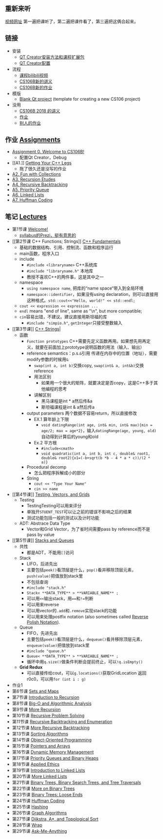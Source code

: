 ## 重新来听
[视频网址](https://www.youtube.com/watch?v=FIroM06V2MA&list=PL-h0BZdG_K4kAmsfvAik-Za826pNbQd0d)
第一遍把课听了，第二遍把课件看了，第三遍把这俩合起来。
## 链接
- 安装
	- [QT Creator安装方法和课程扩展包](https://web.stanford.edu/dept/cs_edu/resources/qt/install-mac)
	- [QT Creator配置](https://web.stanford.edu/dept/cs_edu/resources/qt/recommended-settings)
- 流程
	- [课程bilibili视频](https://www.bilibili.com/video/BV1G7411k7jG/?spm_id_from=333.337.search-card.all.click&vd_source=c36274ab260939107d72b44fc0e0e746)
	- [CS106B新的讲义](https://web.stanford.edu/class/cs106b/about_lectures)
	- [CS106B新的作业](https://web.stanford.edu/class/cs106b/about_assignments)
- 模版
	- [Blank Qt project](https://web.stanford.edu/dept/cs_edu/resources/qt/BlankProject.zip) (template for creating a new CS106 project)
- 没用
	- [CS106B 2018 的讲义](https://web.stanford.edu/class/archive/cs/cs106b/cs106b.1184/)
	- [作业](https://web.stanford.edu/class/archive/cs/cs106b/cs106b.1198/schedule/) 
	- [别人的作业](https://github.com/heavy3/programming-abstractions?tab=readme-ov-file)
## 作业 [Assignments](https://web.stanford.edu/class/cs106b/about_assignments)
- [Assignment 0. Welcome to CS106B!](https://web.stanford.edu/class/cs106b/assignments/0-namehash/)
	- 配置Qt Creator，Debug
- [[A1.]] [Getting Your C++ Legs](https://web.stanford.edu/class/cs106b/assignments/1-cpp/)
	- 拖了很久还是没写的作业
- [A2. Fun with Collections](https://web.stanford.edu/class/cs106b/assignments/2-adt/)
- [A3. Recursion Etudes](https://web.stanford.edu/class/cs106b/assignments/3-recursion/)
- [A4. Recursive Backtracking](https://web.stanford.edu/class/cs106b/assignments/4-backtracking/)
- [A5. Priority Queue](https://web.stanford.edu/class/cs106b/assignments/5-pqueue/)
- [A6. Linked Lists](https://web.stanford.edu/class/cs106b/assignments/6-lists/)
- [A7. Huffman Coding](https://web.stanford.edu/class/cs106b/assignments/7-huffman/)
## 笔记 [Lectures](https://web.stanford.edu/class/cs106b/about_lectures)
- 第1节课 [Welcome!](https://web.stanford.edu/class/cs106b/lectures/01-welcome/)
	- [syllabus的Prezi，挺有意思的](https://prezi.com/view/YlAFxJBKY907gEYROplc/)
- [[第2节课 C++ Functions; Strings]] [C++ Fundamentals](https://web.stanford.edu/class/cs106b/lectures/02-cpp/)
	- 基础的数据结构、引用、控制流、函数和程序运行
	- main函数，程序入口
	- include
		- `#include <libraryname>` C++系统库
		- `#include "libraryname.h"` 本地库
		- 教授不喜欢C++的两件事，这是其中之一
	- namespace
		- `using namespace name`, 把库的“name space“带入到全局环境
		- `namespace::identifier`，如果没有using declaration，则可以直接用这种格式。`std::cout<<"Hello, world!" << std::endl;`
	- `cout << expression << expression ...`
	- `endl` means "end of line", same as "\n", but more compatible;
	- `cin`容易出错，不建议。建议直接用斯坦福的库
		- `#include "simpio.h"`, `getInteger`只接受整数输入
- [[第3节课]] [C++ Strings](https://web.stanford.edu/class/cs106b/lectures/03-strings/)|
	- 函数
		- `Function prototypes` C++需要先定义函数再用。如果想先用再定义，就要在前面加上prototype说明函数的用法（输入、输出）
		- reference semantics：p.s.`&`引用 传递在内存中的位置（地址），需要modify参数的时候用`&`
			- `swap(int a, int b)`交换copy, `swap(int& a, int&b)`交换reference
			- 用法区别
				- 如果用一个很大的矩阵，就要决定是否copy，这是C++多于其他编程的思考
			- 讲解区别
				- 黑马课程是int * a然后传&a
				- 斯坦福课程是int & a然后传a
		- output parameters 两个数据不容易return，所以直接修改
			- EX.1 算年龄上下限
				- `void datingRange(int age, int& min, int& max){min = age/2; max = age*2}`，输入`datingRange(age, young, old)`自动得到计算后的young和old
			- Ex.2 平方根
				- `#include<cmath>`
				- `void quadratic(int a, int b, int c, double& root1, double& root2){x1=(-b+sqrt(b *b - 4 * a * c))/(2 * a)}` 
		- Procedural decomp
			- 怎么把程序拆解成小的部分
		- String
			- `cout << "Type Your Name"`
			- `cin >> name`
- [[第4节课]] [Testing, Vectors, and Grids](https://web.stanford.edu/class/cs106b/lectures/04-vector-grid/)
	- Testing
		- TestingTesting可以用来评分
		- 单独开`STUENT_TEST`可以让之前的错误不影响之后的结果
		- 测试功能包括一般的测试以及计时功能
	- ADT: Abstrace Data Type
		- Vector和Grid Vector，为了省时间需要pass by reference而不是pass by value
- [[第5节课]] [Stacks and Queues](https://web.stanford.edu/class/cs106b/lectures/05-stack-queue/)
	- 共性
		- 都是ADT，不能用`[]`访问
	- Stack
		- LIFO，后进先出
		- 主要包括`peek()`看顶层是什么，`pop()`看并移除顶层元素，`push(value)`把值放到stack里
		- 不包括查询
		- `#include "stack.h"`
		- `Stack< **DATA_TYPE** > **VARIABLE_NAME** ;`
		- 可以用`<<`输出stack，用`==`和`!=`判断
		- 可以用来reverse
		- 可以用vector的`.add`和`.remove`实现stack的功能
		- 可以用来处理postfix notation (also sometimes called [Reverse Polish Notation](https://en.wikipedia.org/wiki/Reverse_Polish_notation)).
	- Queue
		- FIFO，先进先出
		- 主要包括`peek()`看顶层是什么，`dequeue()`看并移除顶层元素，`enqueue(value)`把值放到stack里
		- `#include "queue.h"`
		- `Queue< **DATA_TYPE** > **VARIABLE_NAME** ;`
		- 循环中用`q.size()`做条件判断会提前终止，可以`!q.isEmpty()`
	- **Grid Redux**
		- 可以直接传给cout，可以`g.locations()`获取GridLocation 返回r0c0，可以用`for (int i : g)`
- 作业1
- 第6节课 [Sets and Maps](https://web.stanford.edu/class/cs106b/lectures/06-set-map/)
- 第7节课 [Introduction to Recursion](https://web.stanford.edu/class/cs106b/lectures/07-recursion1/)
- 第8节课 [Big-O and Algorithmic Analysis](https://web.stanford.edu/class/cs106b/lectures/08-bigo/)
- 第9节课 [More Recursion](https://web.stanford.edu/class/cs106b/lectures/09-recursion2/)
- 第10节课 [Recursive Problem Solving](https://web.stanford.edu/class/cs106b/lectures/10-recursion3/)
- 第11节课 [Recursive Backtracking and Enumeration](https://web.stanford.edu/class/cs106b/lectures/11-backtracking1/)
- 第12节课 [More Recursive Backtracking](https://web.stanford.edu/class/cs106b/lectures/12-backtracking2/)
- 第13节课 [Sorting Algorithms](https://web.stanford.edu/class/cs106b/lectures/13-sorting/)
- 第14节课 [Object-Oriented Programming](https://web.stanford.edu/class/cs106b/lectures/14-oop/)
- 第15节课 [Pointers and Arrays](https://web.stanford.edu/class/cs106b/lectures/15-pointers-and-arrays/)
- 第16节课 [Dynamic Memory Management](https://web.stanford.edu/class/cs106b/lectures/16-dynamic-memory-management/)
- 第17节课 [Priority Queues and Binary Heaps](https://web.stanford.edu/class/cs106b/lectures/17-pqheap/)
- 第18节课 [Applied Ethics](https://web.stanford.edu/class/cs106b/lectures/18-ethics/)
- 第19节课 [Introduction to Linked Lists](https://web.stanford.edu/class/cs106b/lectures/19-lists1/)
- 第20节课 [More Linked Lists](https://web.stanford.edu/class/cs106b/lectures/20-lists2/)
- 第21节课 [Binary Trees, Binary Search Trees, and Tree Traversals](https://web.stanford.edu/class/cs106b/lectures/21-trees/)
- 第22节课 [More on Binary Trees](https://web.stanford.edu/class/cs106b/lectures/22-bst/)
- 第23节课 [Binary Trees: Loose Ends](https://web.stanford.edu/class/cs106b/lectures/23-loose-ends/)
- 第24节课 [Huffman Coding](https://web.stanford.edu/class/cs106b/lectures/24-huffman/)
- 第25节课 [Hashing](https://web.stanford.edu/class/cs106b/lectures/25-hashing/)
- 第26节课 [Graph Algorithms](https://web.stanford.edu/class/cs106b/lectures/26-graphs/)
- 第27节课 [Dijkstra, A*, and Topological Sort](https://web.stanford.edu/class/cs106b/lectures/27-graph-algorithms/)
- 第28节课 [Wrap](https://web.stanford.edu/class/cs106b/lectures/28-wrap/)
- 第29节课 [Ask-Me-Anything](https://web.stanford.edu/class/cs106b/lectures/29-ama/)